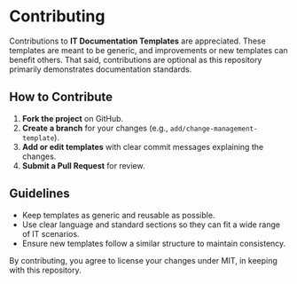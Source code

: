 # Contributing

Contributions to **IT Documentation Templates** are appreciated. These templates are meant to be generic, and improvements or new templates can benefit others. That said, contributions are optional as this repository primarily demonstrates documentation standards.

## How to Contribute

1. **Fork the project** on GitHub.
2. **Create a branch** for your changes (e.g., `add/change-management-template`).
3. **Add or edit templates** with clear commit messages explaining the changes.
4. **Submit a Pull Request** for review.

## Guidelines

- Keep templates as generic and reusable as possible.
- Use clear language and standard sections so they can fit a wide range of IT scenarios.
- Ensure new templates follow a similar structure to maintain consistency.

By contributing, you agree to license your changes under MIT, in keeping with this repository.
